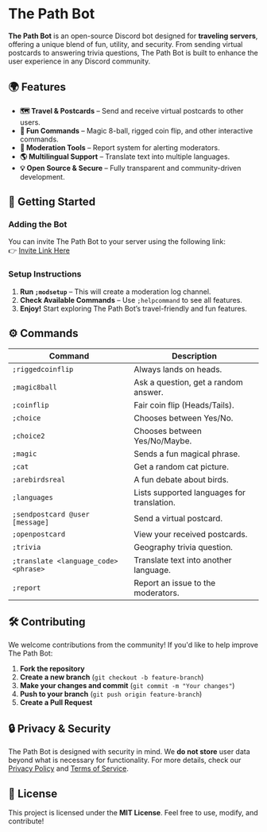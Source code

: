 # The Path Bot  

**The Path Bot** is an open-source Discord bot designed for **traveling servers**, offering a unique blend of fun, utility, and security. From sending virtual postcards to answering trivia questions, The Path Bot is built to enhance the user experience in any Discord community.  

## 🌍 Features  

- **🗺️ Travel & Postcards** – Send and receive virtual postcards to other users.  
- **🎲 Fun Commands** – Magic 8-ball, rigged coin flip, and other interactive commands.  
- **📢 Moderation Tools** – Report system for alerting moderators.  
- **🌎 Multilingual Support** – Translate text into multiple languages.  
- **💡 Open Source & Secure** – Fully transparent and community-driven development.  

## 🚀 Getting Started  

### Adding the Bot  
You can invite The Path Bot to your server using the following link:  
👉 [Invite Link Here](#)  

### Setup Instructions  
1. **Run `;modsetup`** – This will create a moderation log channel.  
2. **Check Available Commands** – Use `;helpcommand` to see all features.  
3. **Enjoy!** Start exploring The Path Bot’s travel-friendly and fun features.  

## ⚙️ Commands  

| Command | Description |  
|---------|------------|  
| `;riggedcoinflip` | Always lands on heads. |  
| `;magic8ball` | Ask a question, get a random answer. |  
| `;coinflip` | Fair coin flip (Heads/Tails). |  
| `;choice` | Chooses between Yes/No. |  
| `;choice2` | Chooses between Yes/No/Maybe. |  
| `;magic` | Sends a fun magical phrase. |  
| `;cat` | Get a random cat picture. |  
| `;arebirdsreal` | A fun debate about birds. |  
| `;languages` | Lists supported languages for translation. |  
| `;sendpostcard @user [message]` | Send a virtual postcard. |  
| `;openpostcard` | View your received postcards. |  
| `;trivia` | Geography trivia question. |  
| `;translate <language_code> <phrase>` | Translate text into another language. |  
| `;report` | Report an issue to the moderators. |  

## 🛠️ Contributing  

We welcome contributions from the community! If you'd like to help improve The Path Bot:  
1. **Fork the repository**  
2. **Create a new branch** (`git checkout -b feature-branch`)  
3. **Make your changes and commit** (`git commit -m "Your changes"`)  
4. **Push to your branch** (`git push origin feature-branch`)  
5. **Create a Pull Request**  

## 🔒 Privacy & Security  

The Path Bot is designed with security in mind. We **do not store** user data beyond what is necessary for functionality. For more details, check our [Privacy Policy](#) and [Terms of Service](#).  

## 📜 License  

This project is licensed under the **MIT License**. Feel free to use, modify, and contribute!  
